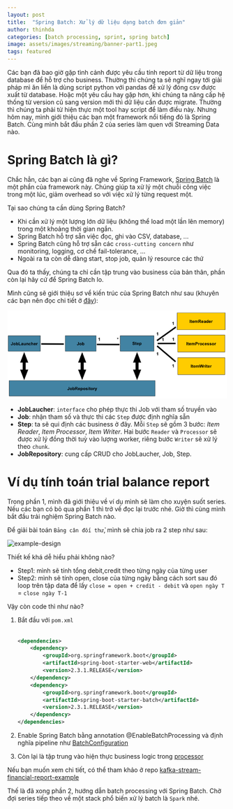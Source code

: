 ```yaml
---
layout: post
title:  "Spring Batch: Xử lý dữ liệu dạng batch đơn giản"
author: thinhda
categories: [batch processing, sprint, spring batch]
image: assets/images/streaming/banner-part1.jpeg
tags: featured
---
```


Các bạn đã bao giờ gặp tình cảnh được yêu cầu tính report từ dữ liệu trong database để hỗ trợ cho business. Thường thì chúng ta sẽ nghĩ ngay tới giải pháp mì ăn liền là dùng script python với pandas để xử lý đóng csv được xuất từ database. Hoặc một yêu cầu hay gặp hơn, khi chúng ta nâng cấp hệ thống từ version cũ sang version mới thì dữ liệu cần được migrate. Thường thì chúng ta phải từ hiện thực một tool hay script để làm điều này. Nhưng hôm nay, mình giới thiệu các bạn một framework nổi tiếng đó là Spring Batch. Cùng mình bắt đầu phần 2 của series làm quen với Streaming Data nào.

# Spring Batch là gì?

Chắc hẳn, các bạn ai cũng đã nghe về Spring Framework, [Spring Batch](https://docs.spring.io/spring-batch/docs/current/reference/html/job.html) là một phần của framework này. Chúng giúp ta xử lý một chuỗi công việc trong một lúc, giảm overhead so với việc xử lý từng request một.

Tại sao chúng ta cần dùng Spring Batch?

- Khi cần xử lý một lượng lớn dữ liệu (không thể load một lần lên memory) trong một khoảng thời gian ngắn.
- Spring Batch hỗ trợ sẵn việc đọc, ghi vào CSV, database, ...
- Spring Batch cũng hỗ trợ sẵn các `cross-cutting concern` như monitoring, logging, cơ chế fail-tolerance, ...
- Ngoài ra ta còn dễ dàng start, stop job, quản lý resource các thứ

Qua đó ta thấy, chúng ta chỉ cần tập trung vào business của bản thân, phần còn lại hãy cứ để Spring Batch lo.


Mình cũng sẽ giới thiệu sơ vể kiến trúc của Spring Batch như sau (khuyên các bạn nên đọc chi tiết ở [đây](https://docs.spring.io/spring-batch/docs/current/reference/html/job.html)):

![gioi thieu step](/assets/images/streaming/spring-batch-component-1.png)

- **JobLaucher**: `interface` cho phép thực thi Job với tham số truyền vào
- **Job**: nhận tham số và thực thi các `Step` được định nghĩa sẵn
- **Step**: ta sẽ qui định các business ở đây. Mỗi `Step` sẽ gồm 3 bước: *Item Reader*, *Item Processor*, *Item Writer*. Hai bước `Reader` và `Processor` sẽ được xử lý đồng thời tuỳ vào lượng worker, riêng bước `Writer` sẽ xử lý theo `chunk`.
- **JobRepository**: cung cấp CRUD cho JobLaucher, Job, Step.

# Ví dụ tính toán trial balance report 

Trong phần 1, mình đã giới thiệu về ví dụ mình sẽ làm cho xuyện suốt series. Nếu các bạn có bỏ qua phần 1 thì trở về đọc lại trước nhé. Giờ thì cùng mình bắt đầu trải nghiệm Spring Batch nào. 

Để giải bài toán `Bảng cân đối thử`, mình sẽ chia job ra 2 step như sau:

![example-design](../../assets/images/streaming/example-design.png)

Thiết kế khá dễ hiểu phải không nào? 

- Step1: mình sẽ tính tổng debit,credit theo từng ngày của từng user
- Step2: mình sẽ tính open, close của từng ngày bằng cách sort sau đó loop trên tập data để lấy `close = open + credit - debit` và `open ngày T` = `close ngày T-1`

Vậy còn code thì như nào? 

1. Bắt đầu với `pom.xml`

    ```xml

    <dependencies>
        <dependency>
            <groupId>org.springframework.boot</groupId>
            <artifactId>spring-boot-starter-web</artifactId>
            <version>2.3.1.RELEASE</version>
        </dependency>
        <dependency>
            <groupId>org.springframework.boot</groupId>
            <artifactId>spring-boot-starter-batch</artifactId>
            <version>2.3.1.RELEASE</version>
        </dependency>
    </dependencies>

    ```

2. Enable Spring Batch bằng annotation @EnableBatchProcessing và định nghĩa pipeline như [BatchConfiguration](https://github.com/thinhdanggroup/kafka-stream-financial-report-example/blob/main/spring-batch/src/main/java/io/github/thinhdanggroup/config/BatchConfiguration.java)
3. Còn lại là tập trung vào hiện thực business logic trong [processor](https://github.com/thinhdanggroup/kafka-stream-financial-report-example/tree/main/spring-batch/src/main/java/io/github/thinhdanggroup/processor)

Nếu bạn muốn xem chi tiết, có thể tham khảo ở repo [kafka-stream-financial-report-example](https://github.com/thinhdanggroup/kafka-stream-financial-report-example)

Thế là đã xong phần 2, hướng dẫn batch processing với Spring Batch. Chờ đợi series tiếp theo về một stack phổ biến xử lý batch là `Spark` nhé.